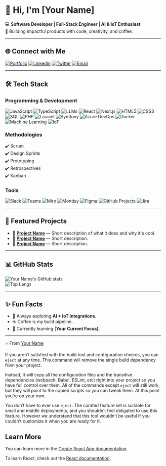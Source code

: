 # 👋 Hi, I'm [Your Name]

💻 **Software Developer | Full-Stack Engineer | AI & IoT Enthusiast**  
🚀 Building impactful products with code, creativity, and coffee.

---

## 🌐 Connect with Me
[![Portfolio](https://img.shields.io/badge/Website-%23000000.svg?&style=for-the-badge&logo=react&logoColor=white)](https://your-portfolio-link.com)
[![LinkedIn](https://img.shields.io/badge/LinkedIn-%230077B5.svg?&style=for-the-badge&logo=linkedin&logoColor=white)](https://linkedin.com/in/yourprofile)
[![Twitter](https://img.shields.io/badge/Twitter-%231DA1F2.svg?&style=for-the-badge&logo=twitter&logoColor=white)](https://twitter.com/yourhandle)
[![Email](https://img.shields.io/badge/Email-%23D14836.svg?&style=for-the-badge&logo=gmail&logoColor=white)](mailto:youremail@example.com)

---

## 🛠 Tech Stack

### **Programming & Development**
![JavaScript](https://img.shields.io/badge/-JavaScript-333333?style=flat&logo=javascript)
![TypeScript](https://img.shields.io/badge/-TypeScript-333333?style=flat&logo=typescript)
![LLMs](https://img.shields.io/badge/-Large%20Language%20Models-333333?style=flat&logo=openai)
![React](https://img.shields.io/badge/-React.js-333333?style=flat&logo=react)
![Next.js](https://img.shields.io/badge/-Next.js-333333?style=flat&logo=next.js)
![HTML5](https://img.shields.io/badge/-HTML5-333333?style=flat&logo=html5)
![CSS3](https://img.shields.io/badge/-CSS3-333333?style=flat&logo=css3)
![SQL](https://img.shields.io/badge/-SQL-333333?style=flat&logo=mysql)
![PHP](https://img.shields.io/badge/-PHP-333333?style=flat&logo=php)
![Laravel](https://img.shields.io/badge/-Laravel-333333?style=flat&logo=laravel)
![Symfony](https://img.shields.io/badge/-Symfony-333333?style=flat&logo=symfony)
![Azure DevOps](https://img.shields.io/badge/-Azure%20DevOps-333333?style=flat&logo=azure-devops)
![Docker](https://img.shields.io/badge/-Docker-333333?style=flat&logo=docker)
![Machine Learning](https://img.shields.io/badge/-Machine%20Learning-333333?style=flat&logo=tensorflow)
![IoT](https://img.shields.io/badge/-IoT-333333?style=flat&logo=raspberrypi)

### **Methodologies**
✔️ Scrum  
✔️ Design Sprints  
✔️ Prototyping  
✔️ Retrospectives  
✔️ Kanban  

### **Tools**
![Slack](https://img.shields.io/badge/-Slack-333333?style=flat&logo=slack)
![Teams](https://img.shields.io/badge/-Microsoft%20Teams-333333?style=flat&logo=microsoft-teams)
![Miro](https://img.shields.io/badge/-Miro-333333?style=flat&logo=miro)
![Monday](https://img.shields.io/badge/-Monday.com-333333?style=flat&logo=monday)
![Figma](https://img.shields.io/badge/-Figma-333333?style=flat&logo=figma)
![GitHub Projects](https://img.shields.io/badge/-GitHub%20Projects-333333?style=flat&logo=github)
![Jira](https://img.shields.io/badge/-Jira-333333?style=flat&logo=jira)

---

## 📌 Featured Projects
- 🚀 **[Project Name](https://github.com/yourusername/projectname)** — Short description of what it does and why it's cool.
- 🎨 **[Project Name](https://github.com/yourusername/projectname)** — Short description.
- 🤖 **[Project Name](https://github.com/yourusername/projectname)** — Short description.

---

## 📊 GitHub Stats
![Your Name's GitHub stats](https://github-readme-stats.vercel.app/api?username=yourusername&show_icons=true&theme=tokyonight)  
![Top Langs](https://github-readme-stats.vercel.app/api/top-langs/?username=yourusername&layout=compact&theme=tokyonight)

---

## ✨ Fun Facts
- 🧠 Always exploring **AI + IoT integrations**.
- ☕ Coffee is my build pipeline.
- 🎯 Currently learning **[Your Current Focus]**.

---

⭐️ From [Your Name](https://github.com/yourusername)


If you aren’t satisfied with the build tool and configuration choices, you can `eject` at any time. This command will remove the single build dependency from your project.

Instead, it will copy all the configuration files and the transitive dependencies (webpack, Babel, ESLint, etc) right into your project so you have full control over them. All of the commands except `eject` will still work, but they will point to the copied scripts so you can tweak them. At this point you’re on your own.

You don’t have to ever use `eject`. The curated feature set is suitable for small and middle deployments, and you shouldn’t feel obligated to use this feature. However we understand that this tool wouldn’t be useful if you couldn’t customize it when you are ready for it.

## Learn More

You can learn more in the [Create React App documentation](https://facebook.github.io/create-react-app/docs/getting-started).

To learn React, check out the [React documentation](https://reactjs.org/).
